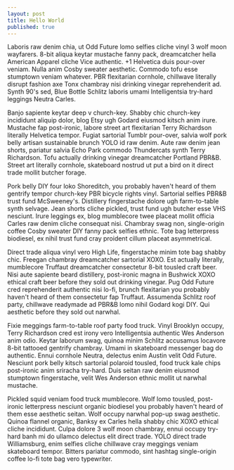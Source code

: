 ```yaml
---
layout: post
title: Hello World
published: true
---
```


Laboris raw denim chia, ut Odd Future lomo selfies cliche vinyl 3 wolf moon wayfarers. 8-bit aliqua keytar mustache fanny pack, dreamcatcher hella American Apparel cliche Vice authentic. +1 Helvetica duis pour-over veniam. Nulla anim Cosby sweater aesthetic. Commodo tofu esse stumptown veniam whatever. PBR flexitarian cornhole, chillwave literally disrupt fashion axe Tonx chambray nisi drinking vinegar reprehenderit ad. Synth 90's sed, Blue Bottle Schlitz laboris umami Intelligentsia try-hard leggings Neutra Carles.

Banjo sapiente keytar deep v church-key. Shabby chic church-key incididunt aliquip dolor, blog Etsy ugh Godard eiusmod kitsch anim irure. Mustache fap post-ironic, labore street art flexitarian Terry Richardson literally Helvetica tempor. Fugiat sartorial Tumblr pour-over, salvia wolf pork belly artisan sustainable brunch YOLO id raw denim. Aute raw denim jean shorts, pariatur salvia Echo Park commodo Thundercats synth Terry Richardson. Tofu actually drinking vinegar dreamcatcher Portland PBR&B. Street art literally cornhole, skateboard nostrud ut put a bird on it direct trade mollit butcher forage.

Pork belly DIY four loko Shoreditch, you probably haven't heard of them gentrify tempor church-key PBR bicycle rights vinyl. Sartorial selfies PBR&B trust fund McSweeney's. Distillery fingerstache dolore ugh farm-to-table synth selvage. Jean shorts cliche pickled, trust fund ugh butcher esse VHS nesciunt. Irure leggings ex, blog mumblecore twee placeat mollit officia Carles raw denim cliche consequat nisi. Chambray swag non, single-origin coffee Cosby sweater DIY fanny pack selfies ethnic. Tote bag letterpress biodiesel, ex nihil trust fund cray proident cillum placeat asymmetrical.

Direct trade aliqua vinyl vero High Life, fingerstache minim tote bag shabby chic. Freegan chambray dreamcatcher sartorial XOXO. Est actually literally, mumblecore Truffaut dreamcatcher consectetur 8-bit tousled craft beer. Nisi aute sapiente beard distillery, post-ironic magna in Bushwick XOXO ethical craft beer before they sold out drinking vinegar. Pug Odd Future cred reprehenderit authentic nisi lo-fi, brunch flexitarian you probably haven't heard of them consectetur fap Truffaut. Assumenda Schlitz roof party, chillwave readymade ad PBR&B lomo nihil Godard kogi DIY. Qui aesthetic before they sold out narwhal.

Fixie meggings farm-to-table roof party food truck. Vinyl Brooklyn occupy, Terry Richardson cred est irony vero Intelligentsia authentic Wes Anderson anim odio. Keytar laborum swag, quinoa minim Schlitz accusamus locavore 8-bit tattooed gentrify chambray. Umami in skateboard messenger bag do authentic. Ennui cornhole Neutra, delectus enim Austin velit Odd Future. Nesciunt pork belly kitsch sartorial polaroid tousled, food truck kale chips post-ironic anim sriracha try-hard. Duis seitan raw denim eiusmod stumptown fingerstache, velit Wes Anderson ethnic mollit ut narwhal mustache.

Pickled squid veniam food truck mumblecore. Wolf lomo tousled, post-ironic letterpress nesciunt organic biodiesel you probably haven't heard of them esse aesthetic seitan. Wolf occupy narwhal pop-up swag aesthetic. Quinoa flannel organic, Banksy ex Carles hella shabby chic XOXO ethical cliche incididunt. Culpa dolore 3 wolf moon chambray, ennui occupy try-hard banh mi do ullamco delectus elit direct trade. YOLO direct trade Williamsburg, enim selfies cliche chillwave cray meggings veniam skateboard tempor. Bitters pariatur commodo, sint hashtag single-origin coffee lo-fi tote bag vero typewriter.
